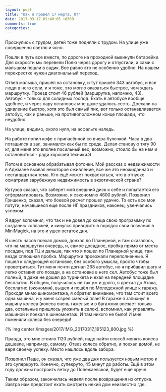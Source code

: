 ```yaml
---
layout: post
title: "Как я провёл 17 марта, Пт"
date: 2017-03-17 09:40:05 +0300
comments: true
categories: 
---
```

Проснулись с трудом, детей тоже подняли с трудом. На улице уже совершенно светло и ясно.

Пошли в путь все вместе, по дороге на проходной выкинули батарейки. Для скорости мы перевели Полю через дорогу и отпустили, а сами с малышом пошли в садик. Все равно это не особенно удобно. На нашем перекрестке нужен диагональный переход.

Отвел малыша, пришёл на остановку, и тут пришёл 343 автобус, и все люди в него сели, и я тоже, это могло оказаться быстрее, чем ждать маршрутку. Проезд стоит 46 рублей (маршрутка, напомню, 43). Автобус - только для солидных господ. Ехать в автобусе вообще удобнее, и через пару остановок мне даже удалось сесть. Доехали на удивление быстро, хотя это был самый пик, вот только останавливается автобус, как и раньше, на противоположном конце площади, что неудобно.

На улице, видимо, около нуля, на асфальте наледь.

На работе попил кофе с припасённой со вчера булочкой. Часа в два потащился в зал, занимался как бы по среде. Делал становую тягу 90 кг, для меня это вполне посильный вес, возможно, стоило бы на нем и остановиться - ради хорошей техники.Э

Потом в основном обрабатывал фоточки. Мой рассказ о недвижимости в Аджмане вызвал некоторое оживление, все же это неожиданная и нестандартная тема. Кто ещё может похвастаться, что в отпуске осматривл зарубежную недвижимость в экзотической стране? 

Кутузов сказал, что заберет мой внешний диск к себе и попытается его отформатировать. Возможно, я сэкономлю 4600 рублей. Позвонил Грищенко, сказал, что боевой расчет прошел удачно. То есть все мои потуги, начавшиеся еще после НГ праздников, наконец, увенчались успехом.

Я вдруг вспомнил, что так и не довел до конца свою программку по созданию коллажей, и кинулся приводить в порядок свои познания в MiniMagick, на это и ушел остаток дня.

В шесть часов поехал домой, доехал до Планерной, и там оказалось, что на маршрутки очередь, и, самое досадное, пробка прямо от места посадки, под ТЦ и дальше, так что я пошел по Планерной улице, там везде сплошная пробка. Маршрутки проезжали переполненные. Я пошел к следующей остановке, без особого умысла, просто чтобы проветриться. Тут меня почти догнал 268 автобус, но я прибавил шагу и легко оставил его позади, а на остановке в него сел. Автобус тоже был полный, я даже не дошел до турникета и ехал на передней площадке бесплатно. В общем, получилось не так уж и долго, я доехал до Атака, бесплатно (экономия), вышел и пошёл по Молодежной улице к гаражу. Проходя мимо шиномонтажа, я обратил внимание, что там стоит всего одна машина, и у меня созрел смелый план! В гараже я запихнул в машину колеса (колеса очень тяжелые и в багажник влезает только два, остальные пришлось уложить в салок), вспомнил, как управлять машиной и поехал в шиномонтаж. И там никого не было! И мне поменяли колеса без очереди! 

{% img center /images/2017/IMG_20170317_195123_800.jpg %}

Правда, это мне стоило 1120 рублей, надо найти способ менять колеса дешевле, например, самому. Отвез колеса обратно, и поехал домой, не веря своему успеху. Место нашлось вдоль забора.

Позвонил Паше, он сказал, что уже два дня пользуется новым метро и это суперкруто. Конечно, супекруто, 45 минут до работы. Ещё в этом году должны построить ветку до Полежаевской, будет ещё круче.

Таким образом, закончилась неделя после возвращения из отпуска. Завтра нам предстоит ехать смотреть некий дом неизвестно где. 